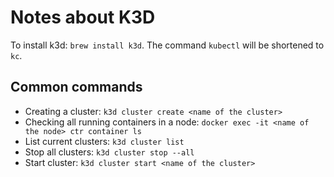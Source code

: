 # Notes about K3D

To install k3d: `brew install k3d`.
The command `kubectl` will be shortened to `kc`.

## Common commands

* Creating a cluster: `k3d cluster create <name of the cluster>`
* Checking all running containers in a node: `docker exec -it <name of the node> ctr container ls`
* List current clusters: `k3d cluster list`
* Stop all clusters: `k3d cluster stop --all`
* Start cluster: `k3d cluster start <name of the cluster>`
